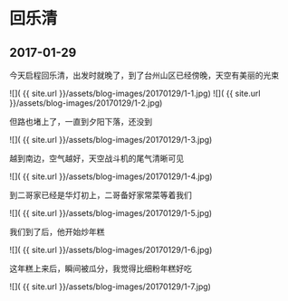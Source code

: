 回乐清
========================

2017-01-29
------------------------

今天启程回乐清，出发时就晚了，到了台州山区已经傍晚，天空有美丽的光束

![]( {{ site.url }}/assets/blog-images/20170129/1-1.jpg)
![]( {{ site.url }}/assets/blog-images/20170129/1-2.jpg)

但路也堵上了，一直到夕阳下落，还没到

![]( {{ site.url }}/assets/blog-images/20170129/1-3.jpg)

越到南边，空气越好，天空战斗机的尾气清晰可见

![]( {{ site.url }}/assets/blog-images/20170129/1-4.jpg)

到二哥家已经是华灯初上，二哥备好家常菜等着我们

![]( {{ site.url }}/assets/blog-images/20170129/1-5.jpg)

我们到了后，他开始炒年糕

![]( {{ site.url }}/assets/blog-images/20170129/1-6.jpg)

这年糕上来后，瞬间被瓜分，我觉得比细粉年糕好吃

![]( {{ site.url }}/assets/blog-images/20170129/1-7.jpg)
